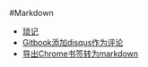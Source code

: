 #Markdown

- [琐记](pieces.md)
- [Gitbook添加disqus作为评论](gitbook_disqus.md)
- [导出Chrome书签转为markdown](chrome_mark2_md.md)